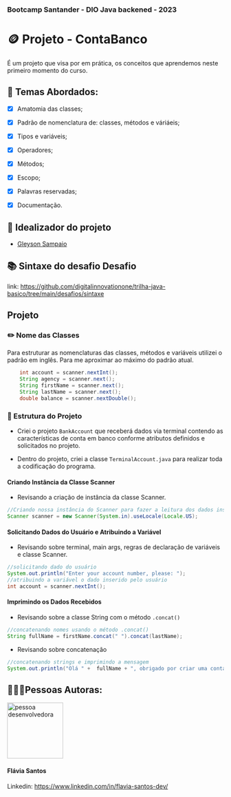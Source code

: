 ### Bootcamp Santander - DIO Java backened - 2023

# 🪙 Projeto - ContaBanco

É um projeto que visa por em prática, os conceitos que aprendemos neste primeiro momento do curso.

## 📌 Temas Abordados:

- [x] Amatomia das classes;
- [x] Padrão de nomenclatura de: classes, métodos e váriáeis;
- [x] Tipos e variáveis;
- [x] Operadores;
- [x] Métodos;
- [x] Escopo;
- [x] Palavras reservadas;
- [x] Documentação.


## 🤔 Idealizador do projeto
* [Gleyson Sampaio](https://www.linkedin.com/in/glysns/)

## 📚 Sintaxe do desafio Desafio
link: https://github.com/digitalinnovationone/trilha-java-basico/tree/main/desafios/sintaxe

## Projeto

### ✏️ Nome das Classes

Para estruturar as nomenclaturas das classes, métodos e variáveis utilizei o padrão em inglês. Para me aproximar ao máximo do padrão atual.

```Java
    int account = scanner.nextInt();
    String agency = scanner.next();
    String firstName = scanner.next();
    String lastName = scanner.next();
    double balance = scanner.nextDouble();
```

### 🧱 Estrutura do Projeto

* Criei o projeto `BankAccount` que receberá dados via terminal contendo as características de conta em banco conforme atributos definidos e solicitados no projeto.

* Dentro do projeto, criei a classe `TerminalAccount.java` para realizar toda a codificação do programa.

#### Criando Instância da Classe Scanner

* Revisando a criação de instância da classe Scanner.

```Java
//Criando nossa instância do Scanner para fazer a leitura dos dados inseridos pelo usuário
Scanner scanner = new Scanner(System.in).useLocale(Locale.US);
```

#### Solicitando Dados do Usuário e Atribuindo a Variável

* Revisando sobre terminal, main args, regras de declaração de variáveis e classe Scanner.

```Java
//solicitando dado do usuário
System.out.println("Enter your account number, please: ");
//atribuindo a variável o dado inserido pelo usuário
int account = scanner.nextInt();
```

#### Imprimindo os Dados Recebidos

* Revisando sobre a classe String com o método `.concat()`
```Java
//concatenando nomes usando o método .concat()
String fullName = firstName.concat(" ").concat(lastName);
```

* Revisando sobre concatenação

```Java 
//concatenando strings e imprimindo a mensagem
System.out.println("Olá " +  fullName + ", obrigado por criar uma conta em nosso banco, sua agência é " + agency + ", conta " + account + " e seu saldo de " + balance + " já está disponível para saque.");
```

## 👩🏽‍💻Pessoas Autoras:

<img style='width:130px'  src='https://avatars.githubusercontent.com/u/114631584?v=4' alt='pessoa desenvolvedora'>

<h4>Flávia Santos</h4>

Linkedin: https://www.linkedin.com/in/flavia-santos-dev/
